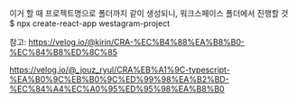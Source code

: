 이거 할 때 프로젝트명으로 폴더까지 같이 생성되니, 워크스페이스 폴더에서 진행할 것
$ npx create-react-app westagram-project

참고: https://velog.io/@kirin/CRA-%EC%B4%88%EA%B8%B0-%EC%84%B8%ED%8C%85

https://velog.io/@_jouz_ryul/CRA%EB%A1%9C-typescript-%EA%B0%9C%EB%B0%9C%ED%99%98%EA%B2%BD-%EC%84%A4%EC%A0%95%ED%95%98%EA%B8%B0
